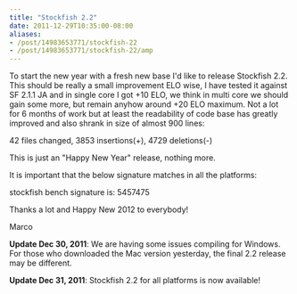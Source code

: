 ```yaml
---
title: "Stockfish 2.2"
date: 2011-12-29T10:35:00-08:00
aliases:
- /post/14983653771/stockfish-22
- /post/14983653771/stockfish-22/amp
---
```


To start the new year with a fresh new base I'd like to release
Stockfish 2.2. This should be really a small improvement ELO wise, I
have tested it against SF 2.1.1 JA and in single core I got +10 ELO, we
think in multi core we should gain some more, but remain anyhow around
+20 ELO maximum. Not a lot for 6 months of work but at least the
readability of code base has greatly improved and also shrank in size
of almost 900 lines:

42 files changed, 3853 insertions(+), 4729 deletions(-)

This is just an "Happy New Year" release, nothing more.

It is important that the below signature matches in all the platforms:

stockfish bench signature is: 5457475

Thanks a lot and Happy New 2012 to everybody!

Marco

**Update Dec 30, 2011**: We are having some issues compiling for
Windows. For those who downloaded the Mac version yesterday, the final
2.2 release may be different.

**Update Dec 31, 2011**: Stockfish 2.2 for all platforms is now
available!
